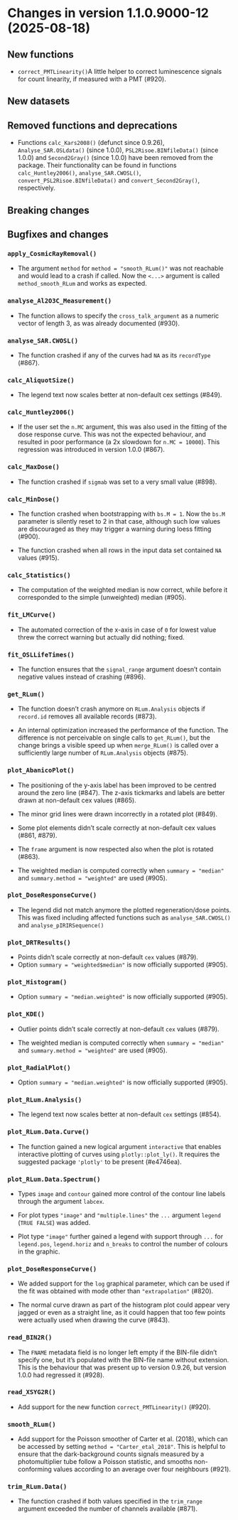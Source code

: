 




<!-- NEWS.md was auto-generated by NEWS.Rmd. Please DO NOT edit by hand!-->

# Changes in version 1.1.0.9000-12 (2025-08-18)

## New functions

- `correct_PMTLinearity()`A little helper to correct luminescence
  signals for count linearity, if measured with a PMT (#920).

## New datasets

## Removed functions and deprecations

- Functions `calc_Kars2008()` (defunct since 0.9.26),
  `Analyse_SAR.OSLdata()` (since 1.0.0), `PSL2Risoe.BINfileData()`
  (since 1.0.0) and `Second2Gray()` (since 1.0.0) have been removed from
  the package. Their functionality can be found in functions
  `calc_Huntley2006()`, `analyse_SAR.CWOSL()`,
  `convert_PSL2Risoe.BINfileData()` and `convert_Second2Gray()`,
  respectively.

## Breaking changes

## Bugfixes and changes

### `apply_CosmicRayRemoval()`

- The argument `method` for `method = "smooth_RLum()"` was not reachable
  and would lead to a crash if called. Now the `<...>` argument is
  called `method_smooth_RLum` and works as expected.

### `analyse_Al2O3C_Measurement()`

- The function allows to specify the `cross_talk_argument` as a numeric
  vector of length 3, as was already documented (#930).

### `analyse_SAR.CWOSL()`

- The function crashed if any of the curves had `NA` as its `recordType`
  (#867).

### `calc_AliquotSize()`

- The legend text now scales better at non-default cex settings (#849).

### `calc_Huntley2006()`

- If the user set the `n.MC` argument, this was also used in the fitting
  of the dose response curve. This was not the expected behaviour, and
  resulted in poor performance (a 2x slowdown for `n.MC = 10000`). This
  regression was introduced in version 1.0.0 (#867).

### `calc_MaxDose()`

- The function crashed if `sigmab` was set to a very small value (#898).

### `calc_MinDose()`

- The function crashed when bootstrapping with `bs.M = 1`. Now the
  `bs.M` parameter is silently reset to 2 in that case, although such
  low values are discouraged as they may trigger a warning during loess
  fitting (#900).

- The function crashed when all rows in the input data set contained
  `NA` values (#915).

### `calc_Statistics()`

- The computation of the weighted median is now correct, while before it
  corresponded to the simple (unweighted) median (#905).

### `fit_LMCurve()`

- The automated correction of the x-axis in case of `0` for lowest value
  threw the correct warning but actually did nothing; fixed.

### `fit_OSLLifeTimes()`

- The function ensures that the `signal_range` argument doesn’t contain
  negative values instead of crashing (#896).

### `get_RLum()`

- The function doesn’t crash anymore on `RLum.Analysis` objects if
  `record.id` removes all available records (#873).

- An internal optimization increased the performance of the function.
  The difference is not perceivable on single calls to `get_RLum()`, but
  the change brings a visible speed up when `merge_RLum()` is called
  over a sufficiently large number of `RLum.Analysis` objects (#875).

### `plot_AbanicoPlot()`

- The positioning of the y-axis label has been improved to be centred
  around the zero line (#847). The z-axis tickmarks and labels are
  better drawn at non-default cex values (#865).

- The minor grid lines were drawn incorrectly in a rotated plot (#849).

- Some plot elements didn’t scale correctly at non-default cex values
  (#861, \#879).

- The `frame` argument is now respected also when the plot is rotated
  (#863).

- The weighted median is computed correctly when `summary = "median"`
  and `summary.method = "weighted"` are used (#905).

### `plot_DoseResponseCurve()`

- The legend did not match anymore the plotted regeneration/dose points.
  This was fixed including affected functions such as
  `analyse_SAR.CWOSL()` and `analyse_pIRIRSequence()`

### `plot_DRTResults()`

- Points didn’t scale correctly at non-default `cex` values (#879).
- Option `summary = "weighted$median"` is now officially supported
  (#905).

### `plot_Histogram()`

- Option `summary = "median.weighted"` is now officially supported
  (#905).

### `plot_KDE()`

- Outlier points didn’t scale correctly at non-default `cex` values
  (#879).

- The weighted median is computed correctly when `summary = "median"`
  and `summary.method = "weighted"` are used (#905).

### `plot_RadialPlot()`

- Option `summary = "median.weighted"` is now officially supported
  (#905).

### `plot_RLum.Analysis()`

- The legend text now scales better at non-default `cex` settings
  (#854).

### `plot_RLum.Data.Curve()`

- The function gained a new logical argument `interactive` that enables
  interactive plotting of curves using `plotly::plot_ly()`. It requires
  the suggested package `'plotly'` to be present (#e4746ea).

### `plot_RLum.Data.Spectrum()`

- Types `image` and `contour` gained more control of the contour line
  labels through the argument `labcex`.

- For plot types `"image"` and `"multiple.lines"` the `...` argument
  `legend` (`TRUE`  `FALSE`) was added.

- Plot type `"image"` further gained a legend with support through `...`
  for `legend.pos`, `legend.horiz` and `n_breaks` to control the number
  of colours in the graphic.

### `plot_DoseResponseCurve()`

- We added support for the `log` graphical parameter, which can be used
  if the fit was obtained with mode other than `"extrapolation"` (#820).

- The normal curve drawn as part of the histogram plot could appear very
  jagged or even as a straight line, as it could happen that too few
  points were actually used when drawing the curve (#843).

### `read_BIN2R()`

- The `FNAME` metadata field is no longer left empty if the BIN-file
  didn’t specify one, but it’s populated with the BIN-file name without
  extension. This is the behaviour that was present up to version
  0.9.26, but version 1.0.0 had regressed it (#928).

### `read_XSYG2R()`

- Add support for the new function `correct_PMTLinearity()` (#920).

### `smooth_RLum()`

- Add support for the Poisson smoother of Carter et al. (2018), which
  can be accessed by setting `method = "Carter_etal_2018"`. This is
  helpful to ensure that the dark-background counts signals measured by
  a photomultiplier tube follow a Poisson statistic, and smooths
  non-conforming values according to an average over four neighbours
  (#921).

### `trim_RLum.Data()`

- The function crashed if both values specified in the `trim_range`
  argument exceeded the number of channels available (#871).
